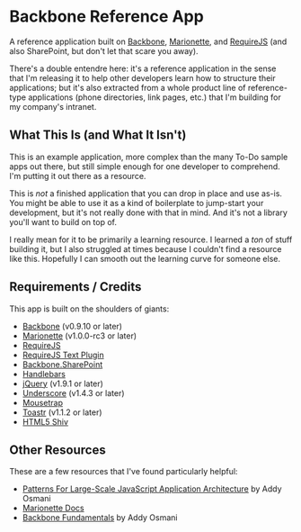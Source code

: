 # Backbone Reference App

A reference application built on [Backbone][backbone], [Marionette][marionette], and [RequireJS][requirejs] (and also SharePoint, but don't let that scare you away).

There's a double entendre here: it's a reference application in the sense that I'm releasing it to help other developers learn how to structure their applications; but it's also extracted from a whole product line of reference-type applications (phone directories, link pages, etc.) that I'm building for my company's intranet.

## What This Is (and What It Isn't)

This is an example application, more complex than the many To-Do sample apps out there, but still simple enough for one developer to comprehend. I'm putting it out there as a resource.

This is *not* a finished application that you can drop in place and use as-is. You might be able to use it as a kind of boilerplate to jump-start your development, but it's not really done with that in mind. And it's not a library you'll want to build on top of.

I really mean for it to be primarily a learning resource. I learned a *ton* of stuff building it, but I also struggled at times because I couldn't find a resource like this. Hopefully I can smooth out the learning curve for someone else.

## Requirements / Credits

This app is built on the shoulders of giants:

* [Backbone][backbone] (v0.9.10 or later)
* [Marionette][marionette] (v1.0.0-rc3 or later)
* [RequireJS][requirejs]
* [RequireJS Text Plugin][requirejstext]
* [Backbone.SharePoint][bbsp]
* [Handlebars][handlebars]
* [jQuery][jquery] (v1.9.1 or later)
* [Underscore][underscore] (v1.4.3 or later)
* [Mousetrap][mousetrap]
* [Toastr][toastr] (v1.1.2 or later)
* [HTML5 Shiv][h5shiv]

## Other Resources

These are a few resources that I've found particularly helpful:

* [Patterns For Large-Scale JavaScript Application Architecture](http://addyosmani.com/largescalejavascript/) by Addy Osmani
* [Marionette Docs](https://github.com/marionettejs/backbone.marionette/wiki)
* [Backbone Fundamentals](https://github.com/addyosmani/backbone-fundamentals) by Addy Osmani



[backbone]: https://github.com/documentcloud/backbone
[marionette]: https://github.com/marionettejs/backbone.marionette
[requirejs]: https://github.com/jrburke/requirejs
[requirejstext]: https://github.com/requirejs/text
[bbsp]: https://github.com/lstak/Backbone.SharePoint
[h5shiv]: https://github.com/aFarkas/html5shiv
[handlebars]: https://github.com/wycats/handlebars.js
[jquery]: https://github.com/jquery/jquery
[underscore]: https://github.com/documentcloud/underscore
[mousetrap]: https://github.com/ccampbell/mousetrap
[toastr]: https://github.com/CodeSeven/toastr
